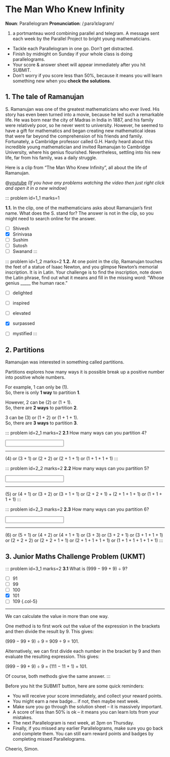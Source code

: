 # The Man Who Knew Infinity

<div class="dictionary">

__Noun__: Parallelogram
__Pronunciation__: /ˌparəˈlɛləɡram/

1. a portmanteau word combining parallel and telegram. A message sent each
week by the Parallel Project to bright young mathematicians.

</div>

*	Tackle each Parallelogram in one go. Don’t get distracted.
*	Finish by midnight on Sunday if your whole class is doing parallelograms.
*	Your score & answer sheet will appear immediately after you hit SUBMIT.
*	Don’t worry if you score less than 50%, because it means you will learn something new when you __check the solutions__.


## 1. The tale of Ramanujan

S. Ramanujan was one of the greatest mathematicians who ever lived. His story has even been turned into a movie, because he led such a remarkable life. He was born near the city of Madras in India in 1887, and his family were relatively poor, so he never went to university. However, he seemed to have a gift for mathematics and began creating new mathematical ideas that were far beyond the comprehension of his friends and family. Fortunately, a Cambridge professor called G.H. Hardy heard about this incredible young mathematician and invited Ramanujan to Cambridge University, where his genius flourished. Nevertheless, settling into his new life, far from his family, was a daily struggle.

Here is a clip from “The Man Who Knew Infinity”, all about the life of Ramanujan.

@[youtube](oXGm9Vlfx4w?rel=0) _(If you have any problems watching the video then just right click and open it in a new window)_

::: problem id=1_1 marks=1

__1.1.__ In the clip, one of the mathematicians asks about Ramanujan’s first name. What does the S. stand for? The answer is not in the clip, so you might need to search online for the answer.

* [ ] Shivesh
* [x] Srinivasa
* [ ] Sushim
* [ ] Sutosh
* [ ] Swanand
:::

::: problem id=1_2 marks=2
__1.2.__ At one point in the clip, Ramanujan touches the feet of a statue of Isaac Newton, and you glimpse Newton’s memorial inscription. It is in Latin. Your challenge is to find the inscription, note down the Latin phrase, find out what it means and fill in the missing word: “Whose genius _____ the human race.”

* [ ] delighted
* [ ] inspired
* [ ] elevated
* [x] surpassed
* [ ] mystified
:::


## 2.	Partitions

Ramanujan was interested in something called partitions.  

Partitions explores how many ways it is possible break up a positive number into positive whole numbers.  

For example, 1 can only be (1).  
So, there is only __1 way__ to partition __1__.  

However, 2 can be (2) or (1 + 1).  
So, there are __2 ways__ to partition __2__.  

3 can be (3) or (1 + 2) or (1 + 1 + 1).  
So, there are __3 ways__ to partition __3__.

::: problem id=2_1 marks=2
__2.1__ How many ways can you partition 4?

<input type="number" solution="5"/>

---

(4) or (3 + 1) or (2 + 2) or (2 + 1 + 1) or (1 + 1 + 1 + 1)
:::

::: problem id=2_2 marks=2
__2.2__ How many ways can you partition 5?

<input type="number" solution="7"/>

---

(5) or (4 + 1) or (3 + 2) or (3 + 1 + 1) or (2 + 2 + 1) + (2 + 1 + 1 + 1) or (1 + 1 + 1 + 1)
:::

::: problem id=2_3 marks=2
__2.3__ How many ways can you partition 6?

<input type="number" solution="11"/>

---

(6) or (5 + 1) or (4 + 2) or (4 + 1 + 1) or (3 + 3) or (3 + 2 + 1) or (3 + 1 + 1 + 1) or (2 + 2 + 2) or (2 + 2 + 1 + 1) or (2 + 1 + 1 + 1 + 1) or (1 + 1 + 1 + 1 + 1 + 1)
:::


## 3.	Junior Maths Challenge Problem (UKMT)
<!--- (2014) Q1 --->

::: problem id=3_1 marks=2
__3.1__ What is (999 − 99 + 9) ÷ 9?

* [ ] 91
* [ ] 99
* [ ] 100
* [x] 101
* [ ] 109
{.col-5}

---

We can calculate the value in more than one way.  

One method is to first work out the value of the expression in the brackets and then divide the result by 9. This gives:  

(999 − 99 + 9) ÷ 9 = 909 ÷ 9 = 101.

Alternatively, we can first divide each number in the bracket by 9 and then evaluate the resulting expression. This gives:

(999 − 99 + 9) ÷ 9 = (111 − 11 + 1) = 101.

Of course, both methods give the same answer.
:::


Before you hit the SUBMIT button, here are some quick reminders:

*	You will receive your score immediately, and collect your reward points.
*	You might earn a new badge... if not, then maybe next week.
*	Make sure you go through the solution sheet – it is massively important.
*	A score of less than 50% is ok – it means you can learn lots from your mistakes.
*	The next Parallelogram is next week, at 3pm on Thursday.
*	Finally, if you missed any earlier Parallelograms, make sure you go back and complete them. You can still earn reward points and badges by completing missed Parallelograms.

Cheerio,
Simon.

